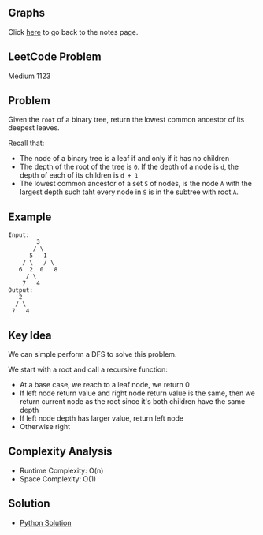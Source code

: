 ## Graphs
Click [here](../notes.md) to go back to the notes page.

## LeetCode Problem
Medium 1123

## Problem
Given the `root` of a binary tree, return the lowest common ancestor of its deepest leaves.

Recall that:
- The node of a binary tree is a leaf if and only if it has no children
- The depth of the root of the tree is `0`. If the depth of a node is `d`, the depth of each of its children is `d + 1`
- The lowest common ancestor of a set `S` of nodes, is the node `A` with the largest depth such taht every node in `S` is in the subtree with root `A`.

## Example
```
Input:
        3 
       / \
      5   1
    / \   / \
   6  2  0   8
     / \
    7   4
Output:
   2
  / \
 7   4
```

## Key Idea
We can simple perform a DFS to solve this problem.

We start with a root and call a recursive function:
- At a base case, we reach to a leaf node, we return 0
- If left node return value and right node return value is the same, then we return current node as the root since it's both children have the same depth
- If left node depth has larger value, return left node
- Otherwise right

## Complexity Analysis
- Runtime Complexity: O(n)
- Space Complexity: O(1)

## Solution
- [Python Solution](./solution.py)
